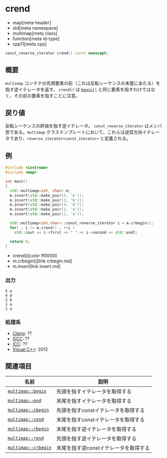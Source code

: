 # crend
* map[meta header]
* std[meta namespace]
* multimap[meta class]
* function[meta id-type]
* cpp11[meta cpp]

```cpp
const_reverse_iterator crend() const noexcept;
```


## 概要
`multimap` コンテナの先頭要素の前（これは反転シーケンスの末尾にあたる）を指す逆イテレータを返す。 
`crend()` は [`begin()`](/reference/map/multimap/begin.md) と同じ要素を指すわけではなく、その前の要素を指すことに注意。


## 戻り値
反転シーケンスの終端を指す逆イテレータ。 
`const_reverse_iterator` はメンバ型である。`multimap` クラステンプレートにおいて、これらは逆双方向イテレータであり、`reverse_iterator<const_iterator>` と定義される。


## 例
```cpp example
#include <iostream>
#include <map>

int main()
{
  std::multimap<int, char> m;
  m.insert(std::make_pair(5, 'e'));
  m.insert(std::make_pair(2, 'b'));
  m.insert(std::make_pair(4, 'd'));
  m.insert(std::make_pair(1, 'a'));
  m.insert(std::make_pair(1, 'a'));

  std::multimap<int,char>::const_reverse_iterator i = m.crbegin();
  for( ; i != m.crend() ; ++i )
    std::cout << i->first << " " << i->second << std::endl;

  return 0;
}
```
* crend()[color ff0000]
* m.crbegin()[link crbegin.md]
* m.insert[link insert.md]

### 出力
```
5 e
4 d
2 b
1 a
1 a
```

### 処理系
- [Clang](/implementation.md#clang): ??
- [GCC](/implementation.md#gcc): ??
- [ICC](/implementation.md#icc): ??
- [Visual C++](/implementation.md#visual_cpp): 2012



## 関連項目

| 名前 | 説明 |
|------------------------------------------------------------------------------------------------|--------------------------------------------|
| [`multimap::begin`](/reference/map/multimap/begin.md) | 先頭を指すイテレータを取得する |
| [`multimap::end`](/reference/map/multimap/end.md) | 末尾を指すイテレータを取得する |
| [`multimap::cbegin`](/reference/map/multimap/cbegin.md) | 先頭を指すconstイテレータを取得する |
| [`multimap::cend`](/reference/map/multimap/cend.md) | 末尾を指すconstイテレータを取得する |
| [`multimap::rbegin`](/reference/map/multimap/rbegin.md) | 末尾を指す逆イテレータを取得する |
| [`multimap::rend`](/reference/map/multimap/rend.md) | 先頭を指す逆イテレータを取得する |
| [`multimap::crbegin`](/reference/map/multimap/rbegin.md) | 末尾を指す逆constイテレータを取得する |
